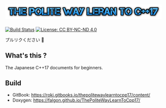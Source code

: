 # ![](/assets/cooltext217357454332119.png)

[![Build Status](https://travis-ci.org/falgon/ThePoliteWayLearnToCpp17.svg?branch=original_state)](https://travis-ci.org/falgon/ThePoliteWayLearnToCpp17)
[![License: CC BY-NC-ND 4.0](https://img.shields.io/badge/License-CC%20BY--NC--ND%204.0-lightgrey.svg)](https://creativecommons.org/licenses/by-nc-nd/4.0/)

プルリクください 🙌

## What's this ?
The Japanese C++17 documents for beginners.

## Build
* GitBook: https://roki.gitbooks.io/thepolitewaylearntocpp17/content/
* Doxygen: https://falgon.github.io/ThePoliteWayLearnToCpp17/
